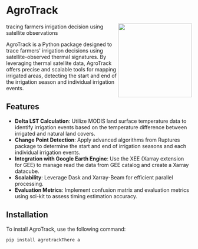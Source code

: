 # AgroTrack

<img align="right" width="200" src="https://github.com/ejalilva/AgroTrack/blob/master/static/AgroTrack.png">

tracing farmers irrigation decision using satellite observations

AgroTrack is a Python package designed to trace farmers' irrigation decisions using satellite-observed thermal signatures. By leveraging thermal satellite data, AgroTrack offers precise and scalable tools for mapping irrigated areas, detecting the start and end of the irrigation season and individual irrigation events.


## Features

- **Delta LST Calculation**: Utilize MODIS land surface temperature data to identify irrigation events based on the temperature difference between irrigated and natural land covers.
- **Change Point Detection**: Apply advanced algorithms from Ruptures package to determine the start and end of irrigation seasons and each individual irrigation events.
- **Integration with Google Earth Engine**: Use the XEE (Xarray extension for GEE) to manage read the data from GEE catalog and create a Xarray datacube.
- **Scalability**: Leverage Dask and Xarray-Beam for efficient parallel processing.
- **Evaluation Metrics**: Implement confusion matrix and evaluation metrics using sci-kit to assess timing estimation accuracy.

## Installation

To install AgroTrack, use the following command:

```bash
pip install agrotrackThere a
